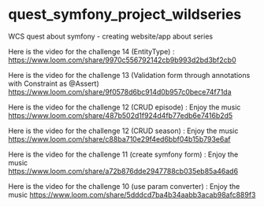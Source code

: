 # quest_symfony_project_wildseries
WCS quest about symfony - creating website/app about series

Here is the video for the challenge 14 (EntityType) :
https://www.loom.com/share/9970c556792142cb9b993d2bd3bf2cb0

Here is the video for the challenge 13 (Validation form through annotations with Constraint as @Assert)
https://www.loom.com/share/9f0578d6bc914d0b957c0bece74f71da

Here is the video for the challenge 12 (CRUD episode) : Enjoy the music
https://www.loom.com/share/487b502d1f924d4fb77edb6e7416b2d5

Here is the video for the challenge 12 (CRUD season) : Enjoy the music
https://www.loom.com/share/c88ba710e29f4ed6bbf04b15b793e6af

Here is the video for the challenge 11 (create symfony form) : Enjoy the music
https://www.loom.com/share/a72b876dde2947788cb035eb85a46ad6

Here is the video for the challenge 10 (use param converter) : Enjoy the music
https://www.loom.com/share/5dddcd7ba4b34aabb3acab98afc889f3

